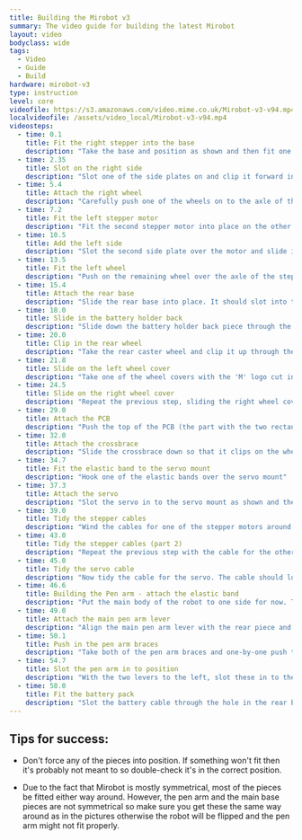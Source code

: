 ```yaml
---
title: Building the Mirobot v3
summary: The video guide for building the latest Mirobot
layout: video
bodyclass: wide
tags:
  - Video
  - Guide
  - Build
hardware: mirobot-v3
type: instruction
level: core
videofile: https://s3.amazonaws.com/video.mime.co.uk/Mirobot-v3-v94.mp4
localvideofile: /assets/video_local/Mirobot-v3-v94.mp4
videosteps:
  - time: 0.1
    title: Fit the right stepper into the base
    description: "Take the base and position as shown and then fit one of the stepper motors into the slot on the side"
  - time: 2.35
    title: Slot on the right side
    description: "Slot one of the side plates on and clip it forward into place"
  - time: 5.4
    title: Attach the right wheel
    description: "Carefully push one of the wheels on to the axle of the stepper motor, taking care to align the flat sides of the hole with the flat faces of the axle. It works best to push this on close to the centre"
  - time: 7.2
    title: Fit the left stepper motor
    description: "Fit the second stepper motor into place on the other side of the base"
  - time: 10.5
    title: Add the left side
    description: "Slot the second side plate over the motor and slide it forward so it clips into place"
  - time: 13.5
    title: Fit the left wheel
    description: "Push on the remaining wheel over the axle of the stepper motor"
  - time: 15.4
    title: Attach the rear base
    description: "Slide the rear base into place. It should slot into the two side pieces you just added. Make sure it goes on straight otherwise it can jam and break. It shouldn't need forcing"
  - time: 18.0
    title: Slide in the battery holder back
    description: "Slide down the battery holder back piece through the slots in the main base and into the slots in the rear base"
  - time: 20.0
    title: Clip in the rear wheel
    description: "Take the rear caster wheel and clip it up through the centre hole in the rear base piece"
  - time: 21.8
    title: Slide on the left wheel cover
    description: "Take one of the wheel covers with the 'M' logo cut into it and slide it back so that it clips into the slots on the rear base piece"
  - time: 24.5
    title: Slide on the right wheel cover
    description: "Repeat the previous step, sliding the right wheel cover on over the wheel"
  - time: 29.0
    title: Attach the PCB
    description: "Push the top of the PCB (the part with the two rectangular holes) into the slot along the front of the base and push it forward so that it slots onto the tabs in the slot"
  - time: 32.0
    title: Attach the crossbrace
    description: "Slide the crossbrace down so that it clips on the wheel covers and locks the PCB into place. Don't force this part - if it's not going on easily, just make sure all of the parts are well aligned so that one of them isn't catching"
  - time: 34.7
    title: Fit the elastic band to the servo mount
    description: "Hook one of the elastic bands over the servo mount"
  - time: 37.3
    title: Attach the servo
    description: "Slot the servo in to the servo mount as shown and then clip the elastic band over the top to hold it in place"
  - time: 39.0
    title: Tidy the stepper cables
    description: "Wind the cables for one of the stepper motors around the cable tidies underneath the Mirobot. It's worth taking care doing this and making sure they won't drag or obstruct the pen arm. The wire should go around the outer hook on its side first, then loop around the inner hook on the opposite side before looping back over the inner hook on its own side and plugging in to the stepper socket on the PCB"
  - time: 43.0
    title: Tidy the stepper cables (part 2)
    description: "Repeat the previous step with the cable for the other stepper motor. Once done the cables should be nice and neat and out of the way."
  - time: 45.0
    title: Tidy the servo cable
    description: "Now tidy the cable for the servo. The cable should loop in a figure of 8 around the inner two hooks and then plug into the pins on the PCB, making sure the yellow cable aligns with the 'Y' mark on the PCB"
  - time: 46.6
    title: Building the Pen arm - attach the elastic band
    description: "Put the main body of the robot to one side for now. Take the rear pen arm piece and loop the elastic band through the holes as shown in the picture. Make sure you get this piece the right way around"
  - time: 49.0
    title: Attach the main pen arm lever
    description: "Align the main pen arm lever with the rear piece and hook the elastic bands over the top and bottom as shown"
  - time: 50.1
    title: Push in the pen arm braces
    description: "Take both of the pen arm braces and one-by-one push them in between the two levers so that the arm is held together"
  - time: 54.7
    title: Slot the pen arm in to position
    description: "With the two levers to the left, slot these in to the base at an angle and drop it in to position. You will need to gently push the servo to one side to allow it to move in and this will also stop it from falling out"
  - time: 58.0
    title: Fit the battery pack
    description: "Slot the battery cable through the hole in the rear base and drop it into position. You can wind the wire around the other wires and hooks underneath to ensure it is tidy before plugging it into the PCB. Your Mirobot is now ready for use! Visit the getting started guide for next steps"
---
```


## Tips for success:
 - Don't force any of the pieces into position. If something won't fit then it's probably not meant to so double-check it's in the correct position.
 
 - Due to the fact that Mirobot is mostly symmetrical, most of the pieces be fitted either way around. However, the pen arm and the main base pieces are not symmetrical so make sure you get these the same way around as in the pictures otherwise the robot will be flipped and the pen arm might not fit properly.
